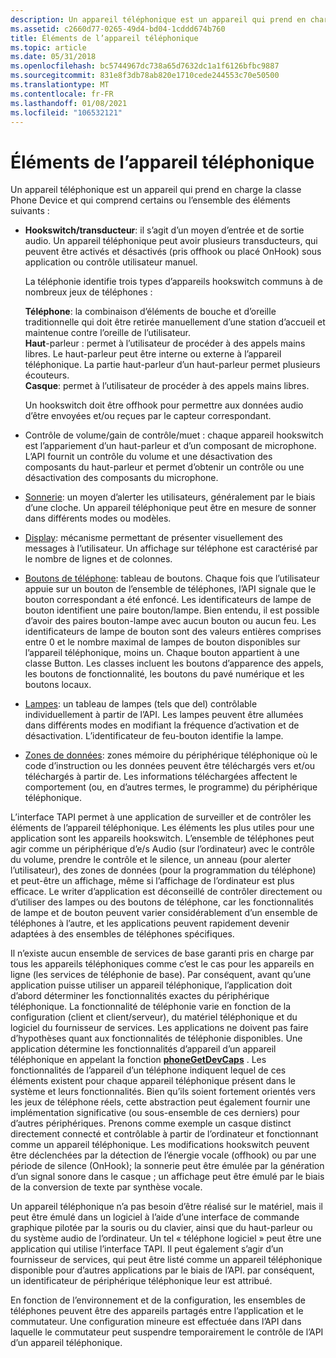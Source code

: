 ```yaml
---
description: Un appareil téléphonique est un appareil qui prend en charge la classe d’appareil téléphonique et qui comprend des hookswitches, des téléphones, des mains et des casques.
ms.assetid: c2660d77-0265-49d4-bd04-1cddd674b760
title: Éléments de l’appareil téléphonique
ms.topic: article
ms.date: 05/31/2018
ms.openlocfilehash: bc5744967dc738a65d7632dc1a1f6126bfbc9887
ms.sourcegitcommit: 831e8f3db78ab820e1710cede244553c70e50500
ms.translationtype: MT
ms.contentlocale: fr-FR
ms.lasthandoff: 01/08/2021
ms.locfileid: "106532121"
---
```

# <a name="phone-device-elements"></a>Éléments de l’appareil téléphonique

Un appareil téléphonique est un appareil qui prend en charge la classe Phone Device et qui comprend certains ou l’ensemble des éléments suivants :

-   **Hookswitch/transducteur**: il s’agit d’un moyen d’entrée et de sortie audio. Un appareil téléphonique peut avoir plusieurs transducteurs, qui peuvent être activés et désactivés (pris offhook ou placé OnHook) sous application ou contrôle utilisateur manuel.

    La téléphonie identifie trois types d’appareils hookswitch communs à de nombreux jeux de téléphones :

     **Téléphone**: la combinaison d’éléments de bouche et d’oreille traditionnelle qui doit être retirée manuellement d’une station d’accueil et maintenue contre l’oreille de l’utilisateur.  
    **Haut**-parleur : permet à l’utilisateur de procéder à des appels mains libres. Le haut-parleur peut être interne ou externe à l’appareil téléphonique. La partie haut-parleur d’un haut-parleur permet plusieurs écouteurs.  
    **Casque**: permet à l’utilisateur de procéder à des appels mains libres.  
    

    Un hookswitch doit être offhook pour permettre aux données audio d’être envoyées et/ou reçues par le capteur correspondant.

-   Contrôle de volume/gain de contrôle/muet : chaque appareil hookswitch est l’appariement d’un haut-parleur et d’un composant de microphone. L’API fournit un contrôle du volume et une désactivation des composants du haut-parleur et permet d’obtenir un contrôle ou une désactivation des composants du microphone.
-   [Sonnerie](ring.md): un moyen d’alerter les utilisateurs, généralement par le biais d’une cloche. Un appareil téléphonique peut être en mesure de sonner dans différents modes ou modèles.
-   [Display](display.md): mécanisme permettant de présenter visuellement des messages à l’utilisateur. Un affichage sur téléphone est caractérisé par le nombre de lignes et de colonnes.
-   [Boutons de téléphone](phone-buttons.md): tableau de boutons. Chaque fois que l’utilisateur appuie sur un bouton de l’ensemble de téléphones, l’API signale que le bouton correspondant a été enfoncé. Les identificateurs de lampe de bouton identifient une paire bouton/lampe. Bien entendu, il est possible d’avoir des paires bouton-lampe avec aucun bouton ou aucun feu. Les identificateurs de lampe de bouton sont des valeurs entières comprises entre 0 et le nombre maximal de lampes de bouton disponibles sur l’appareil téléphonique, moins un. Chaque bouton appartient à une classe Button. Les classes incluent les boutons d’apparence des appels, les boutons de fonctionnalité, les boutons du pavé numérique et les boutons locaux.
-   [Lampes](lamps.md): un tableau de lampes (tels que del) contrôlable individuellement à partir de l’API. Les lampes peuvent être allumées dans différents modes en modifiant la fréquence d’activation et de désactivation. L’identificateur de feu-bouton identifie la lampe.
-   [Zones de données](data-areas.md): zones mémoire du périphérique téléphonique où le code d’instruction ou les données peuvent être téléchargés vers et/ou téléchargés à partir de. Les informations téléchargées affectent le comportement (ou, en d’autres termes, le programme) du périphérique téléphonique.

L’interface TAPI permet à une application de surveiller et de contrôler les éléments de l’appareil téléphonique. Les éléments les plus utiles pour une application sont les appareils hookswitch. L’ensemble de téléphones peut agir comme un périphérique d’e/s Audio (sur l’ordinateur) avec le contrôle du volume, prendre le contrôle et le silence, un anneau (pour alerter l’utilisateur), des zones de données (pour la programmation du téléphone) et peut-être un affichage, même si l’affichage de l’ordinateur est plus efficace. Le writer d’application est déconseillé de contrôler directement ou d’utiliser des lampes ou des boutons de téléphone, car les fonctionnalités de lampe et de bouton peuvent varier considérablement d’un ensemble de téléphones à l’autre, et les applications peuvent rapidement devenir adaptées à des ensembles de téléphones spécifiques.

Il n’existe aucun ensemble de services de base garanti pris en charge par tous les appareils téléphoniques comme c’est le cas pour les appareils en ligne (les services de téléphonie de base). Par conséquent, avant qu’une application puisse utiliser un appareil téléphonique, l’application doit d’abord déterminer les fonctionnalités exactes du périphérique téléphonique. La fonctionnalité de téléphonie varie en fonction de la configuration (client et client/serveur), du matériel téléphonique et du logiciel du fournisseur de services. Les applications ne doivent pas faire d’hypothèses quant aux fonctionnalités de téléphonie disponibles. Une application détermine les fonctionnalités d’appareil d’un appareil téléphonique en appelant la fonction [**phoneGetDevCaps**](/windows/desktop/api/Tapi/nf-tapi-phonegetdevcaps) . Les fonctionnalités de l’appareil d’un téléphone indiquent lequel de ces éléments existent pour chaque appareil téléphonique présent dans le système et leurs fonctionnalités. Bien qu’ils soient fortement orientés vers les jeux de téléphone réels, cette abstraction peut également fournir une implémentation significative (ou sous-ensemble de ces derniers) pour d’autres périphériques. Prenons comme exemple un casque distinct directement connecté et contrôlable à partir de l’ordinateur et fonctionnant comme un appareil téléphonique. Les modifications hookswitch peuvent être déclenchées par la détection de l’énergie vocale (offhook) ou par une période de silence (OnHook); la sonnerie peut être émulée par la génération d’un signal sonore dans le casque ; un affichage peut être émulé par le biais de la conversion de texte par synthèse vocale.

Un appareil téléphonique n’a pas besoin d’être réalisé sur le matériel, mais il peut être émulé dans un logiciel à l’aide d’une interface de commande graphique pilotée par la souris ou du clavier, ainsi que du haut-parleur ou du système audio de l’ordinateur. Un tel « téléphone logiciel » peut être une application qui utilise l’interface TAPI. Il peut également s’agir d’un fournisseur de services, qui peut être listé comme un appareil téléphonique disponible pour d’autres applications par le biais de l’API. par conséquent, un identificateur de périphérique téléphonique leur est attribué.

En fonction de l’environnement et de la configuration, les ensembles de téléphones peuvent être des appareils partagés entre l’application et le commutateur. Une configuration mineure est effectuée dans l’API dans laquelle le commutateur peut suspendre temporairement le contrôle de l’API d’un appareil téléphonique.

 

 



